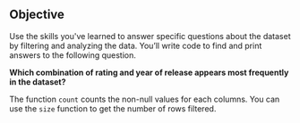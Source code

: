 ## Objective
Use the skills you've learned to answer specific questions about the dataset by filtering and analyzing the data. You’ll write code to find and print answers to the following question.

**Which combination of rating and year of release appears most frequently in the dataset?**
<div class="hint">

The function `count` counts the non-null values for each columns. You can use the `size` function to get the number of rows filtered.

</div>
